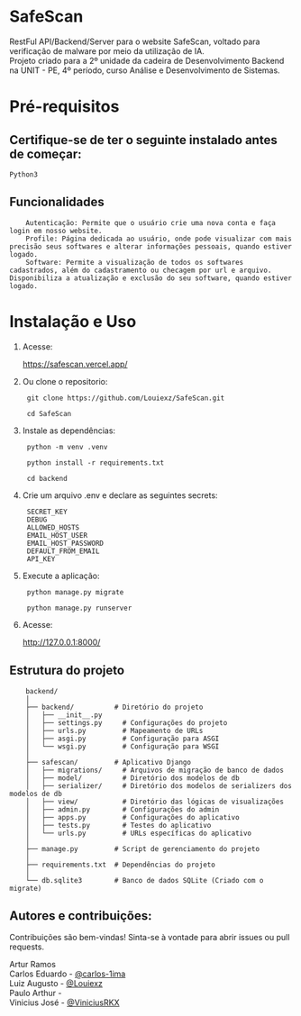 # SafeScan

RestFul API/Backend/Server para o website SafeScan, voltado para verificação de malware por meio da utilização de IA.<br>
Projeto criado para a 2º unidade da cadeira de Desenvolvimento Backend na UNIT - PE, 4º período, curso Análise e Desenvolvimento de Sistemas.

# Pré-requisitos
## Certifique-se de ter o seguinte instalado antes de começar:
    Python3

## Funcionalidades

        Autenticação: Permite que o usuário crie uma nova conta e faça login em nosso website.
        Profile: Página dedicada ao usuário, onde pode visualizar com mais precisão seus softwares e alterar informações pessoais, quando estiver logado.
        Software: Permite a visualização de todos os softwares cadastrados, além do cadastramento ou checagem por url e arquivo. Disponibiliza a atualização e exclusão do seu software, quando estiver logado.

# Instalação e Uso

1. Acesse:

    https://safescan.vercel.app/

2. Ou clone o repositorio:

        git clone https://github.com/Louiexz/SafeScan.git

        cd SafeScan

3. Instale as dependências:

        python -m venv .venv

        python install -r requirements.txt

        cd backend


4. Crie um arquivo .env e declare as seguintes secrets:

        SECRET_KEY
        DEBUG
        ALLOWED_HOSTS
        EMAIL_HOST_USER
        EMAIL_HOST_PASSWORD
        DEFAULT_FROM_EMAIL
        API_KEY

5. Execute a aplicação:


        python manage.py migrate

        python manage.py runserver

5. Acesse:

    http://127.0.0.1:8000/


## Estrutura do projeto

        backend/
        │
        ├── backend/          # Diretório do projeto
        │   ├── __init__.py
        │   ├── settings.py     # Configurações do projeto
        │   ├── urls.py         # Mapeamento de URLs
        │   ├── asgi.py         # Configuração para ASGI
        │   └── wsgi.py         # Configuração para WSGI
        │
        ├── safescan/         # Aplicativo Django
        │   ├── migrations/     # Arquivos de migração de banco de dados
        │   ├── model/          # Diretório dos modelos de db
        │   ├── serializer/     # Diretório dos modelos de serializers dos modelos de db
        │   ├── view/           # Diretório das lógicas de visualizações
        │   ├── admin.py        # Configurações do admin
        │   ├── apps.py         # Configurações do aplicativo
        │   ├── tests.py        # Testes do aplicativo
        │   └── urls.py         # URLs específicas do aplicativo
        │
        ├── manage.py         # Script de gerenciamento do projeto
        │
        ├── requirements.txt  # Dependências do projeto
        │
        └── db.sqlite3        # Banco de dados SQLite (Criado com o migrate)

## Autores e contribuições:
Contribuições são bem-vindas! Sinta-se à vontade para abrir issues ou pull requests.

Artur Ramos<br>
Carlos Eduardo - [@carlos-1ima](https://github.com/carlos-1ima)<br>
Luiz Augusto - [@Louiexz](https://github.com/Louiexz)<br>
Paulo Arthur -<br>
Vinicius José - [@ViniciusRKX](https://github.com/ViniciusRKX)
